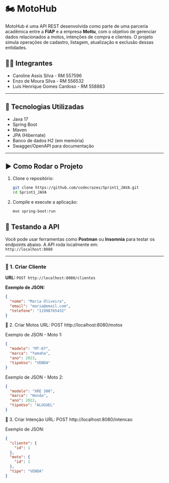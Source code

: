 # 🏍️ MotoHub

MotoHub é uma API REST desenvolvida como parte de uma parceria acadêmica entre a **FIAP** e a empresa **Mottu**, com o objetivo de gerenciar dados relacionados a motos, intenções de compra e clientes. O projeto simula operações de cadastro, listagem, atualização e exclusão dessas entidades.

## 👨‍💻 Integrantes

- Caroline Assis Silva - RM 557596  
- Enzo de Moura Silva - RM 556532  
- Luis Henrique Gomes Cardoso - RM 558883  

---

## 🚀 Tecnologias Utilizadas

- Java 17
- Spring Boot
- Maven
- JPA (Hibernate)
- Banco de dados H2 (em memória)
- Swagger/OpenAPI para documentação

---

## ▶️ Como Rodar o Projeto

1. Clone o repositório:
   ```bash
   git clone https://github.com/codecrazes/Sprint1_JAVA.git
   cd Sprint1_JAVA

2. Compile e execute a aplicação:
    ```bash
    mvn spring-boot:run

## 🧪 Testando a API

Você pode usar ferramentas como **Postman** ou **Insomnia** para testar os endpoints abaixo. A API roda localmente em:  
`http://localhost:8080`

---

### 📍 1. Criar Cliente

**URL:** `POST http://localhost:8080/clientes`

**Exemplo de JSON:**
```json
{
  "nome": "Maria Oliveira",
  "email": "maria@email.com",
  "telefone": "11998765432"
}
````
📍 2. Criar Motos
URL: POST http://localhost:8080/motos

Exemplo de JSON - Moto 1:
```json
{
  "modelo": "MT-07",
  "marca": "Yamaha",
  "ano": 2023,
  "tipoUso": "VENDA"
}
```
Exemplo de JSON - Moto 2:
```json
{
  "modelo": "XRE 300",
  "marca": "Honda",
  "ano": 2022,
  "tipoUso": "ALUGUEL"
}
```

📍 3. Criar Intenção
URL: POST http://localhost:8080/intencao

Exemplo de JSON:
```json
{
  "cliente": {
    "id": 1
  },
  "moto": {
    "id": 1
  },
  "tipo": "VENDA"
}
```











  
